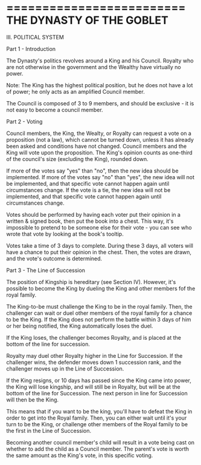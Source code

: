=========================
THE DYNASTY OF THE GOBLET
=========================

III. POLITICAL SYSTEM

Part 1 - Introduction

The Dynasty's politics revolves around a King and his Council. Royalty who are
not otherwise in the government and the Wealthy have virtually no power.

Note: The King has the highest political position, but he does not have a lot of
power; he only acts as an amplified Council member.

The Council is composed of 3 to 9 members, and should be exclusive - it is
not easy to become a council member.

Part 2 - Voting

Council members, the King, the Wealty, or Royalty can request a vote on a proposition
(not a law), which cannot be turned down, unless it has already been asked and conditions
have not changed. Council members and the King will vote upon the proposition. The King's
opinion counts as one-third of the council's size (excluding the King), rounded down.

If more of the votes say "yes" than "no", then the new idea should be implemented.
If more of the votes say "no" than "yes", the new idea will not be implemented, and
that specific vote cannot happen again until circumstances change.
If the vote is a tie, the new idea will not be implemented, and that specific vote cannot
happen again until circumstances change.

Votes should be performed by having each voter put their opinion in a written & signed
book, then put the book into a chest. This way, it's impossible to pretend to be someone
else for their vote - you can see who wrote that vote by looking at the book's tooltip.

Votes take a time of 3 days to complete. During these 3 days, all voters will have a chance
to put their opinion in the chest. Then, the votes are drawn, and the vote's outcome is determined.

Part 3 - The Line of Succession

The position of Kingship is hereditary (see Section IV). However, it's possible to become
the King by dueling the King and other members fof the royal family.

The King-to-be must challenge the King to be in the royal family. Then, the challenger can
wait or duel other members of the royal family for a chance to be the King. If the King does
not perform the battle within 3 days of him or her being notified, the King automatically loses
the duel.

If the King loses, the challenger becomes Royalty, and is placed at the bottom of the line
for succession.

Royalty may duel other Royalty higher in the Line for Succession. If the challenger wins,
the defender moves down 1 succession rank, and the challenger moves up in the Line of
Succession.

If the King resigns, or 10 days has passed since the King came into power, the
King will lose kingship, and will still be in Royalty, but will be at the bottom
of the line for Succession. The next person in line for Succession will then be
the King.

This means that if you want to be the king, you'll have to defeat the King in order
to get into the Royal family. Then, you can either wait until it's your turn to be
the King, or challenge other members of the Royal family to be the first in the Line
of Succession.

Becoming another council member's child will result in a vote being cast on
whether to add the child as a Council member. The parent's vote is worth the
same amount as the King's vote, in this specific voting.

